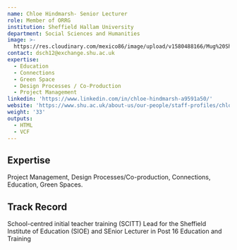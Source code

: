 ```yaml
---
name: Chloe Hindmarsh- Senior Lecturer
role: Member of ORRG
institution: Sheffield Hallam University
department: Social Sciences and Humanities
image: >-
  https://res.cloudinary.com/mexico86/image/upload/v1580488166/Mug%20Shots/chloe_hindmarsh_di0rxt.jpg
contact: dsch12@exchange.shu.ac.uk
expertise:
  - Education
  - Connections
  - Green Space
  - Design Processes / Co-Production
  - Project Management
linkedin: 'https://www.linkedin.com/in/chloe-hindmarsh-a9591a50/'
website: 'https://www.shu.ac.uk/about-us/our-people/staff-profiles/chloe-hindmarsh'
weight: '33'
outputs:
  - HTML
  - VCF
---
```


## Expertise

Project Management, Design Processes/Co-production, Connections, Education, Green Spaces.

## Track Record

School-centred initial teacher training (SCITT) Lead for the Sheffield Institute of Education (SIOE) and SEnior Lecturer in Post 16 Education and Training

[](https://www.ucas.com/teaching-option/school-centred-initial-teacher-training-scitt)